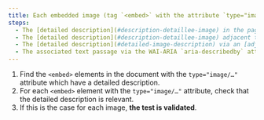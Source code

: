 ```yaml
---
title: Each embedded image (tag `<embed>` with the attribute `type="image/…"`) [information carrier](#image-carrier-d-information), having a [detailed description]( #detail-image-description), does it verify these conditions?
steps:
  - The [detailed description](#description-detaillee-image) in the page and indicated by the [text alternative](#alternative-textual-image) is relevant.
  - The [detailed description](#description-detaillee-image) adjacent to the embedded image is relevant.
  - The [detailed description](#detailed-image-description) via an [adjacent link or button](#adjacent-link-or-button) is relevant.
  - The associated text passage via the WAI-ARIA `aria-describedby` attribute is relevant.
---
```


1. Find the `<embed>` elements in the document with the `type="image/…"` attribute which have a detailed description.
2. For each `<embed>` element with the `type="image/…"` attribute, check that the detailed description is relevant.
3. If this is the case for each image, **the test is validated**.
